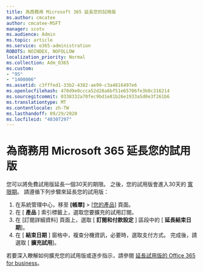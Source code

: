 ```yaml
---
title: 為商務用 Microsoft 365 延長您的試用版
ms.author: cmcatee
author: cmcatee-MSFT
manager: scotv
ms.audience: Admin
ms.topic: article
ms.service: o365-administration
ROBOTS: NOINDEX, NOFOLLOW
localization_priority: Normal
ms.collection: Adm_O365
ms.custom:
- "95"
- "1400006"
ms.assetid: c3fffed1-33b2-4382-ae99-c3a4816497e6
ms.openlocfilehash: 470d9e0ccca52d28a6bf51e65706fe3b0c316214
ms.sourcegitcommit: 0338332a70fec9bd1e81b26e1933a5d0e3f261b6
ms.translationtype: MT
ms.contentlocale: zh-TW
ms.lasthandoff: 09/29/2020
ms.locfileid: "48307297"
---
```

# <a name="extend-your-trial-for-microsoft-365-for-business"></a>為商務用 Microsoft 365 延長您的試用版

您可以將免費試用版延長一個30天的期限。 之後，您的試用版會進入30天的 [寬限期](https://docs.microsoft.com/alchemyinsights/grace-period-for-microsoft-365-free-trial)。 請遵循下列步驟來延長您的試用版：
  
1. 在系統管理中心，移至 **[帳單]** \> [[您的產品]](https://go.microsoft.com/fwlink/p/?linkid=842054) 頁面。
2. 在 [ **產品** ] 索引標籤上，選取您要擴充的試用訂閱。
3. 在 [訂閱詳細資料] 頁面上，選取 [ **訂閱和付款設定** ] 區段中的 [ **延長結束日期**]。
4. 在 [ **結束日期** ] 窗格中，複查分機資訊，必要時，選取支付方式。 完成後，請選取 [ **擴充試用**]。

若要深入瞭解如何擴充您的試用版或逐步指示，請參閱 [延長試用版的 Office 365 for business](https://docs.microsoft.com/microsoft-365/commerce/extend-your-trial)。
